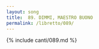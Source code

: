 ```yaml
---
layout: song
title:  89. DIMMI, MAESTRO BUONO
permalink: /libretto/089/
---
```

{% include canti/089.md %}   